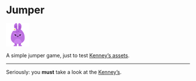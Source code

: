 [kenney]: https://kenney.nl/assets

# Jumper

![](icon.png)

A simple jumper game, just to test [Kenney’s assets][kenney].

-----

Seriously: you **must** take a look at the [Kenney’s][kenney].
